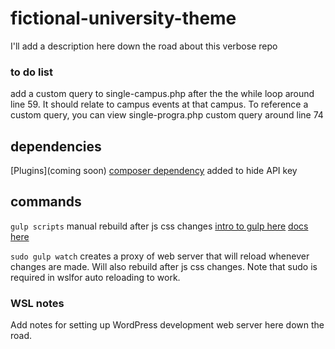 # fictional-university-theme

I'll add a description here down the road about this verbose repo

### to do list

add a custom query to single-campus.php after the the while loop around line 59. It should relate to campus events at that campus.
To reference a custom query, you can view single-progra.php custom query around line 74

## dependencies

[Plugins](coming soon)
[composer dependency](https://github.com/vlucas/phpdotenv) added to hide API key

## commands

``` gulp scripts ``` manual rebuild after js css changes [intro to gulp here](https://css-tricks.com/gulp-for-beginners/) [docs here](https://gulpjs.com/docs/en/getting-started/quick-start)

``` sudo gulp watch ``` creates a proxy of web server that will reload whenever changes are made. Will also rebuild after js css changes. Note that sudo is required in wslfor auto reloading to work.

### WSL notes

Add notes for setting up WordPress development web server here down the road.
